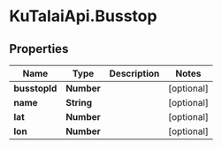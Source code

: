 # KuTalaiApi.Busstop

## Properties

Name | Type | Description | Notes
------------ | ------------- | ------------- | -------------
**busstopId** | **Number** |  | [optional] 
**name** | **String** |  | [optional] 
**lat** | **Number** |  | [optional] 
**lon** | **Number** |  | [optional] 


